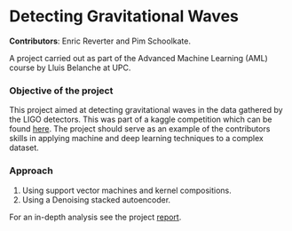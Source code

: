 # Detecting Gravitational Waves

**Contributors**: Enric Reverter and Pim Schoolkate.

A project carried out as part of the Advanced Machine Learning (AML) course by Lluis Belanche at UPC. 
 
### Objective of the project
This project aimed at detecting gravitational waves in the data gathered by the LIGO detectors. This was part of a kaggle competition which can be found [here](https://www.kaggle.com/competitions/g2net-detecting-continuous-gravitational-waves). The project should serve as an example of the contributors skills in applying machine and deep learning techniques to a complex dataset.

### Approach
1. Using support vector machines and kernel compositions.
2. Using a Denoising stacked autoencoder.

For an in-depth analysis see the project [report](https://github.com/PimSchoolkateUPC/GravitationalWaves_AML/blob/main/AML-1.pdf).
